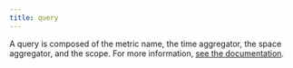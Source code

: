 ```yaml
---
title: query
---
```

A query is composed of the metric name, the time aggregator, the space aggregator, and the scope.
For more information, <a href="https://docs.datadoghq.com/metrics/#querying-metrics">see the documentation</a>.